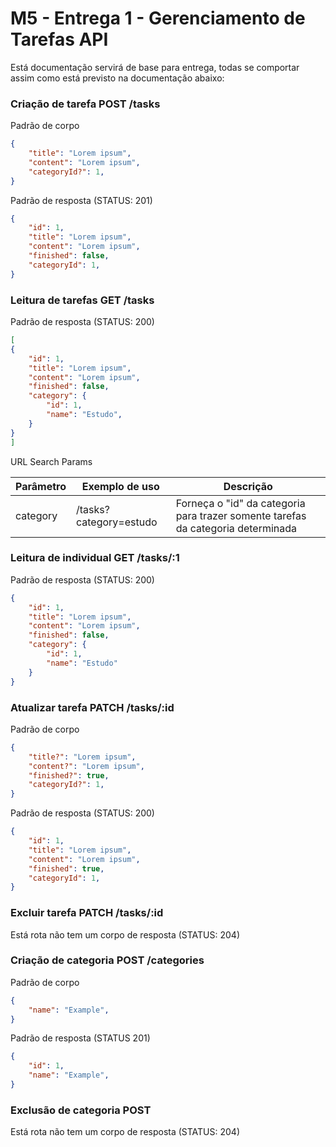 # M5 - Entrega 1 - Gerenciamento de Tarefas API

Está documentação servirá de base para entrega, todas se comportar assim como está previsto na documentação abaixo:

### Criação de tarefa POST /tasks

Padrão de corpo

```json
{
    "title": "Lorem ipsum",
    "content": "Lorem ipsum",
    "categoryId?": 1,
}
```

Padrão de resposta  (STATUS: 201)

```json
{
    "id": 1,
    "title": "Lorem ipsum",
    "content": "Lorem ipsum",
    "finished": false,
    "categoryId": 1,
}    
```

### Leitura de tarefas GET /tasks

Padrão de resposta  (STATUS: 200)

```json
[
{
    "id": 1,
    "title": "Lorem ipsum",
    "content": "Lorem ipsum",
    "finished": false,
    "category": {
        "id": 1,
        "name": "Estudo",
    }
}  
]  
```

URL Search Params

| Parâmetro | Exemplo de uso | Descrição |
| ------ | ------ | ------ |
| category | /tasks?category=estudo | Forneça o "id" da categoria para trazer somente tarefas da categoria determinada |

### Leitura de individual GET /tasks/:1

Padrão de resposta  (STATUS: 200)

```json
{
    "id": 1,
    "title": "Lorem ipsum",
    "content": "Lorem ipsum",
    "finished": false,
    "category": {
        "id": 1,
        "name": "Estudo"
    }
}   
```

### Atualizar tarefa PATCH /tasks/:id

Padrão de corpo 

```json
{
    "title?": "Lorem ipsum",
    "content?": "Lorem ipsum",
    "finished?": true,
    "categoryId?": 1,
}
```

Padrão de resposta (STATUS: 200)

```json
{
    "id": 1,
    "title": "Lorem ipsum",
    "content": "Lorem ipsum",
    "finished": true,
    "categoryId": 1,
}    
```

### Excluir tarefa PATCH /tasks/:id

Está rota não tem um corpo de resposta (STATUS: 204)

### Criação de categoria POST /categories

Padrão de corpo

```json
{
    "name": "Example",
}
```

Padrão de resposta (STATUS 201)

```json
{
    "id": 1,
    "name": "Example",
}
```

### Exclusão de categoria POST

Está rota não tem um corpo de resposta (STATUS: 204)